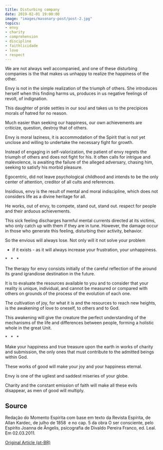 ```yaml
---
title: Disturbing company
date: 2019-02-01 19:00:00
image: "images/masonary-post/post-2.jpg"
topics: 
- envy
- charity
- comprehension
- discipline
- faithlicidade
- love
- respect
---
```



We are not always well accompanied, and one of these disturbing companies is the
that makes us unhappy to realize the happiness of the other.

Envy is not in the simple realization of the triumph of others. She introduces herself
when this finding harms us, produces in us negative feelings of
revolt, of indignation.

This daughter of pride settles in our soul and takes us to the precipices
morals of hatred for no reason.

Much easier than seeking our happiness, our own achievements are
criticize, question, destroy that of others.

Envy is moral laziness, it is accommodation of the Spirit that is not yet unclose
and willing to undertake the necessary fight for growth.

Instead of engaging in self-valorization, the patient of envy regrets the
triumph of others and does not fight for his. It often calls for intrigue and
malevolence, is awaiting the failure of the alleged adversary,
chasing him, seeking to satisfy his morbid pleasure.

Egocentric, did not leave psychological childhood and intends to be the only center of
attention, creditor of all cults and references.

Insidious, envy is the result of mental and moral indiscipline, which does not
considers life as a divine heritage for all.

He works, out of envy, to compete, stand out, stand out.
respect for people and their arduous achievements.

This sick feeling discharges harmful mental currents directed at its
victims, who only catch up with them if they are in tune. However, the damage
occur in those who generate this feeling, disturbing their activity, behavior.

So the envious will always lose. Not only will it not solve your problem
- if it exists - as it will always increase your frustration, your unhappiness.

*   *   *

The therapy for envy consists initially of the careful reflection of the
around its grand igrandiose destination in the future.

It is to evaluate the resources available to you and to consider that your reality
is unique, individual, and cannot be measured or compared with others on grounds of
the process of the evolution of each one.

The cultivation of joy, for what it is and the resources to reach new heights,
is the awakening of love to oneself, to others and to God.

This awakening will give the creature the perfect understanding of the mechanisms of the
life and differences between people, forming a holistic whole in the great
Unit.

*   *   *

Make your happiness and true treasure upon the earth in works of
charity and submission, the only ones that must contribute to the admitted beings
within God.

These works of good will make your joy and your happiness eternal.

Envy is one of the ugliest and saddest miseries of your globe.

Charity and the constant emission of faith will make all these evils disappear,
as men of good will multiply.



## Source
Redação do Momento Espírita com base em texto da Revista Espírita, de Allan
Kardec, de julho de 1858  e no cap. 5 da obra O ser consciente, pelo Espírito
Joanna de Ângelis, psicografia de Divaldo Pereira Franco, ed. Leal.
Em 02.03.2011.



[Original Article (pt-BR)](http://www.momento.com.br/pt/ler_texto.php?id=2920)
